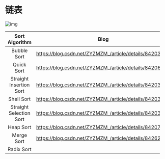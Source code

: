 # 链表

![img](https://img-blog.csdnimg.cn/20181116210321490.png?x-oss-process=image/watermark,type_ZmFuZ3poZW5naGVpdGk,shadow_10,text_aHR0cHM6Ly9ibG9nLmNzZG4ubmV0L1pZWk1aTV8=,size_16,color_FFFFFF,t_70)

|     Sort Algorithm      |                          Blog                          |                         Sourse Code                          |
| :---------------------: | :----------------------------------------------------: | :----------------------------------------------------------: |
|       Bubble Sort       | https://blog.csdn.net/ZYZMZM_/article/details/84203771 | [C](https://github.com/YBZMZM/Algorithm/blob/master/Sorting%20Algorithm/Bubble%20Sort/Bubble%20Sort.cpp) |
|       Quick Sort        | https://blog.csdn.net/ZYZMZM_/article/details/84206752 | [C](https://github.com/YBZMZM/Algorithm/blob/master/Sorting%20Algorithm/Quick%20Sort/Quick%20Sort.cpp) |
| Straight Insertion Sort | https://blog.csdn.net/ZYZMZM_/article/details/84203860 | [C](https://github.com/YBZMZM/Algorithm/blob/master/Sorting%20Algorithm/Straight%20Insertion%20Sort/Straight%20Insertion%20Sort.cpp) |
|       Shell Sort        | https://blog.csdn.net/ZYZMZM_/article/details/84203908 | [C](https://github.com/YBZMZM/Algorithm/blob/master/Sorting%20Algorithm/Shell%20Sort/Shell%20Sort.cpp) |
| Straight Selection Sort | https://blog.csdn.net/ZYZMZM_/article/details/84203961 | [C](https://github.com/YBZMZM/Algorithm/blob/master/Sorting%20Algorithm/Straight%20Selection%20Sort/Straight%20Selection%20Sort.cpp) |
|        Heap Sort        | https://blog.csdn.net/ZYZMZM_/article/details/84207538 | [C](https://github.com/YBZMZM/Algorithm/blob/master/Sorting%20Algorithm/Heap%20Sort/Heap%20Sort.cpp) |
|       Merge Sort        | https://blog.csdn.net/ZYZMZM_/article/details/84262564 | [C](https://github.com/YBZMZM/Algorithm/blob/master/Sorting%20Algorithm/Merge%20Sort/Merge%20Sort.cpp) |
|       Radix Sort        |                                                        |                                                              |

